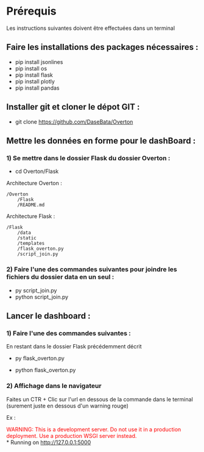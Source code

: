 # Prérequis

Les instructions suivantes doivent être effectuées dans un terminal

## Faire les installations des packages nécessaires :

- pip install jsonlines
- pip install os
- pip install flask
- pip install plotly
- pip install pandas

## Installer git et cloner le dépot GIT :

- git clone https://github.com/DaseBata/Overton

## Mettre les données en forme pour le dashBoard :
### 1) Se mettre dans le dossier Flask du dossier Overton :

- cd Overton/Flask

Architecture Overton :

    /Overton
        /Flask
        /README.md

Architecture Flask :

    /Flask
        /data
        /static
        /templates
        /flask_overton.py
        /script_join.py


### 2) Faire l'une des commandes suivantes pour joindre les fichiers du dossier data en un seul :

- py script_join.py
- python script_join.py

## Lancer le dashboard :

### 1) Faire l'une des commandes suivantes :

En restant dans le dossier Flask précédemment décrit

- py flask_overton.py

- python flask_overton.py

### 2) Affichage dans le navigateur

Faites un CTR + Clic sur l'url en dessous de la commande dans le terminal (surement juste en dessous d'un warning rouge)

Ex :

<span style="color: #FF0000">WARNING: This is a development server. Do not use it in a production deployment. Use a production WSGI server instead.</span>\
\* Running on http://127.0.0.1:5000

